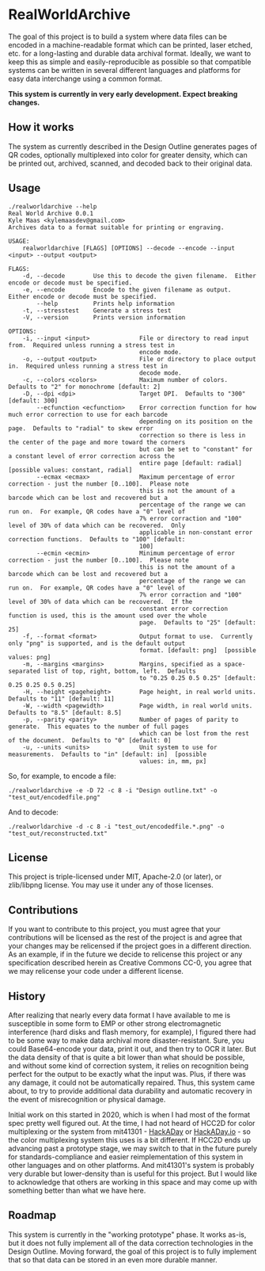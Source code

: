 # RealWorldArchive

The goal of this project is to build a system where data files can be encoded in a machine-readable format which can be printed, laser etched, etc. for a long-lasting and durable data archival format.  Ideally, we want to keep this as simple and easily-reproducible as possible so that compatible systems can be written in several different languages and platforms for easy data interchange using a common format.

**This system is currently in very early development.  Expect breaking changes.**

## How it works

The system as currently described in the Design Outline generates pages of QR codes, optionally multiplexed into color for greater density, which can be printed out, archived, scanned, and decoded back to their original data.

## Usage

```
./realworldarchive --help
Real World Archive 0.0.1
Kyle Maas <kylemaasdev@gmail.com>
Archives data to a format suitable for printing or engraving.

USAGE:
    realworldarchive [FLAGS] [OPTIONS] --decode --encode --input <input> --output <output>

FLAGS:
    -d, --decode        Use this to decode the given filename.  Either encode or decode must be specified.
    -e, --encode        Encode to the given filename as output.  Either encode or decode must be specified.
        --help          Prints help information
    -t, --stresstest    Generate a stress test
    -V, --version       Prints version information

OPTIONS:
    -i, --input <input>              File or directory to read input from.  Required unless running a stress test in
                                     encode mode.
    -o, --output <output>            File or directory to place output in.  Required unless running a stress test in
                                     decode mode.
    -c, --colors <colors>            Maximum number of colors.  Defaults to "2" for monochrome [default: 2]
    -D, --dpi <dpi>                  Target DPI.  Defaults to "300" [default: 300]
        --ecfunction <ecfunction>    Error correction function for how much error correction to use for each barcode
                                     depending on its position on the page.  Defaults to "radial" to skew error
                                     correction so there is less in the center of the page and more toward the corners
                                     but can be set to "constant" for a constant level of error correction across the
                                     entire page [default: radial]  [possible values: constant, radial]
        --ecmax <ecmax>              Maximum percentage of error correction - just the number [0..100].  Please note
                                     this is not the amount of a barcode which can be lost and recovered but a
                                     percentage of the range we can run on.  For example, QR codes have a "0" level of
                                     7% error corraction and "100" level of 30% of data which can be recovered.  Only
                                     applicable in non-constant error correction functions.  Defaults to "100" [default:
                                     100]
        --ecmin <ecmin>              Minimum percentage of error correction - just the number [0..100].  Please note
                                     this is not the amount of a barcode which can be lost and recovered but a
                                     percentage of the range we can run on.  For example, QR codes have a "0" level of
                                     7% error corraction and "100" level of 30% of data which can be recovered.  If the
                                     constant error correction function is used, this is the amount used over the whole
                                     page.  Defaults to "25" [default: 25]
    -f, --format <format>            Output format to use.  Currently only "png" is supported, and is the default output
                                     format. [default: png]  [possible values: png]
    -m, --margins <margins>          Margins, specified as a space-separated list of top, right, bottom, left.  Defaults
                                     to "0.25 0.25 0.5 0.25" [default: 0.25 0.25 0.5 0.25]
    -H, --height <pageheight>        Page height, in real world units.  Defaults to "11" [default: 11]
    -W, --width <pagewidth>          Page width, in real world units.  Defaults to "8.5" [default: 8.5]
    -p, --parity <parity>            Number of pages of parity to generate.  This equates to the number of full pages
                                     which can be lost from the rest of the document.  Defaults to "0" [default: 0]
    -u, --units <units>              Unit system to use for measurements.  Defaults to "in" [default: in]  [possible
                                     values: in, mm, px]
```

So, for example, to encode a file:

```
./realworldarchive -e -D 72 -c 8 -i "Design outline.txt" -o "test_out/encodedfile.png"
```

And to decode:

```
./realworldarchive -d -c 8 -i "test_out/encodedfile.*.png" -o "test_out/reconstructed.txt"
```

## License

This project is triple-licensed under MIT, Apache-2.0 (or later), or zlib/libpng license.  You may use it under any of those licenses.

## Contributions

If you want to contribute to this project, you must agree that your contributions will be licensed as the rest of the project is and agree that your changes may be relicensed if the project goes in a different direction.  As an example, if in the future we decide to relicense this project or any specification described herein as Creative Commons CC-0, you agree that we may relicense your code under a different license.

## History

After realizing that nearly every data format I have available to me is susceptible in some form to EMP or other strong electromagnetic interference (hard disks and flash memory, for example), I figured there had to be some way to make data archival more disaster-resistant.  Sure, you could Base64-encode your data, print it out, and then try to OCR it later.  But the data density of that is quite a bit lower than what should be possible, and without some kind of correction system, it relies on recognition being perfect for the output to be exactly what the input was.  Plus, if there was any damage, it could not be automatically repaired.  Thus, this system came about, to try to provide additional data durability and automatic recovery in the event of misrecognition or physical damage.

Initial work on this started in 2020, which is when I had most of the format spec pretty well figured out.  At the time, I had not heard of HCC2D for color multiplexing or the system from mit41301 - [HackADay](https://hackaday.com/2023/07/28/color-can-triple-qr-code-capacity/) or [HackADay.io](https://hackaday.io/project/192082-rectangular-micro-qr-code-rmqr) - so the color multiplexing system this uses is a bit different.  If HCC2D ends up advancing past a prototype stage, we may switch to that in the future purely for standards-compliance and easier reimplementation of this system in other languages and on other platforms.  And mit41301's system is probably very durable but lower-density than is useful for this project.  But I would like to acknowledge that others are working in this space and may come up with something better than what we have here.

## Roadmap

This system is currently in the "working prototype" phase.  It works as-is, but it does not fully implement all of the data correction technologies in the Design Outline.  Moving forward, the goal of this project is to fully implement that so that data can be stored in an even more durable manner.